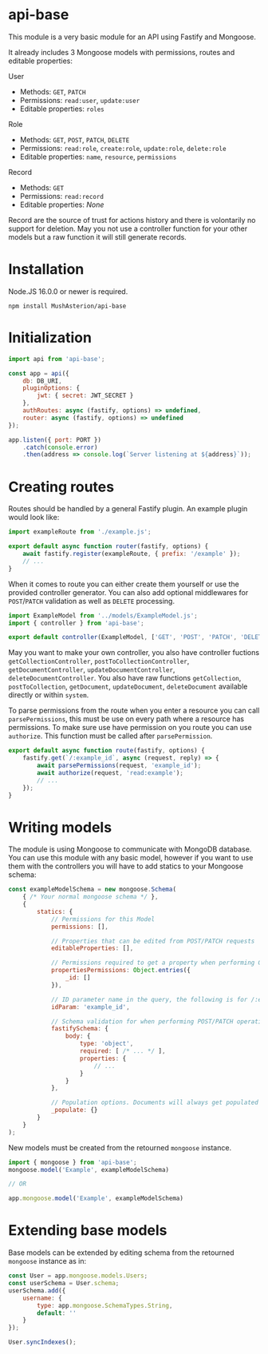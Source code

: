 # api-base

This module is a very basic module for an API using Fastify and Mongoose.

It already includes 3 Mongoose models with permissions, routes and editable properties:

User

-   Methods: `GET`, `PATCH`
-   Permissions: `read:user`, `update:user`
-   Editable properties: `roles`

Role

-   Methods: `GET`, `POST`, `PATCH`, `DELETE`
-   Permissions: `read:role`, `create:role`, `update:role`, `delete:role`
-   Editable properties: `name`, `resource`, `permissions`

Record

-   Methods: `GET`
-   Permissions: `read:record`
-   Editable properties: _None_

Record are the source of trust for actions history and there is volontarily no support for deletion. May you not use a controller function for your other models but a raw function it will still generate records.

# Installation

Node.JS 16.0.0 or newer is required.

```
npm install MushAsterion/api-base
```

# Initialization

```JavaScript
import api from 'api-base';

const app = api({
    db: DB_URI,
    pluginOptions: {
        jwt: { secret: JWT_SECRET }
    },
    authRoutes: async (fastify, options) => undefined,
    router: async (fastify, options) => undefined
});

app.listen({ port: PORT })
    .catch(console.error)
    .then(address => console.log(`Server listening at ${address}`));
```

# Creating routes

Routes should be handled by a general Fastify plugin. An example plugin would look like:

```JavaScript
import exampleRoute from './example.js';

export default async function router(fastify, options) {
    await fastify.register(exampleRoute, { prefix: '/example' });
    // ...
}
```

When it comes to route you can either create them yourself or use the provided controller generator. You can also add optional middlewares for `POST`/`PATCH` validation as well as `DELETE` processing.

```JavaScript
import ExampleModel from '../models/ExampleModel.js';
import { controller } from 'api-base';

export default controller(ExampleModel, ['GET', 'POST', 'PATCH', 'DELETE']);
```

May you want to make your own controller, you also have controller fuctions `getCollectionController`, `postToCollectionController`, `getDocumentController`, `updateDocumentController`, `deleteDocumentController`. You also have raw functions `getCollection`, `postToCollection`, `getDocument`, `updateDocument`, `deleteDocument` available directly or within `system`.

To parse permissions from the route when you enter a resource you can call `parsePermissions`, this must be use on every path where a resource has permissions. To make sure use have permission on you route you can use `authorize`. This function must be called after `parsePermission`.

```JavaScript
export default async function route(fastify, options) {
    fastify.get(`/:example_id`, async (request, reply) => {
        await parsePermissions(request, 'example_id');
        await authorize(request, 'read:example');
        // ...
    });
}
```

# Writing models

The module is using Mongoose to communicate with MongoDB database. You can use this module with any basic model, however if you want to use them with the controllers you will have to add statics to your Mongoose schema:

```JavaScript
const exampleModelSchema = new mongoose.Schema(
    { /* Your normal mongoose schema */ },
    {
        statics: {
            // Permissions for this Model
            permissions: [],

            // Properties that can be edited from POST/PATCH requests
            editableProperties: [],

            // Permissions required to get a property when performing GET request. If a property is not here, it will not be retourned from GET requests and if the array is empty it means that no permissions are required.
            propertiesPermissions: Object.entries({
                _id: []
            }),

            // ID parameter name in the query, the following is for /:example_id
            idParam: 'example_id',

            // Schema validation for when performing POST/PATCH operations.
            fastifySchema: {
                body: {
                    type: 'object',
                    required: [ /* ... */ ],
                    properties: {
                        // ...
                    }
                }
            },

            // Population options. Documents will always get populated based on this.
            _populate: {}
        }
    }
);
```

New models must be created from the retourned `mongoose` instance.

```JavaScript
import { mongoose } from 'api-base';
mongoose.model('Example', exampleModelSchema)

// OR

app.mongoose.model('Example', exampleModelSchema)
```

# Extending base models

Base models can be extended by editing schema from the retourned `mongoose` instance as in:

```JavaScript
const User = app.mongoose.models.Users;
const userSchema = User.schema;
userSchema.add({
    username: {
        type: app.mongoose.SchemaTypes.String,
        default: ''
    }
});

User.syncIndexes();
```
